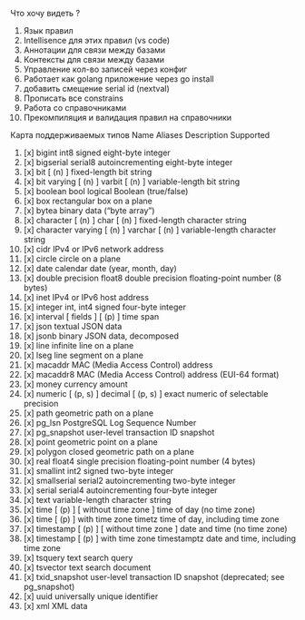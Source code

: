 Что хочу видеть ?

1) Язык правил
2) Intellisence для этих правил (vs code)
3) Аннотации для связи между базами
4) Контексты для связи между базами
5) Управление кол-во записей через конфиг
6) Работает как golang приложение через go install
7) добавить смещение serial id (nextval)
8) Прописать все constrains
9) Работа со справочниками
10) Прекомпиляция и валидация правил на справочники


Карта поддерживаемых типов
Name	Aliases	Description Supported
1. [x] bigint	int8	signed eight-byte integer
2. [x] bigserial	serial8	autoincrementing eight-byte integer
3. [x] bit [ (n) ]	 	fixed-length bit string
4. [x] bit varying [ (n) ]	varbit [ (n) ]	variable-length bit string
5. [x] boolean	bool	logical Boolean (true/false)
6. [x] box	 	rectangular box on a plane
7. [x] bytea	 	binary data (“byte array”)
8. [x] character [ (n) ]	char [ (n) ]	fixed-length character string
9. [x] character varying [ (n) ]	varchar [ (n) ]	variable-length character string
10. [x] cidr	 	IPv4 or IPv6 network address
11. [x] circle	 	circle on a plane
12. [x] date	 	calendar date (year, month, day)
13. [x] double precision	float8	double precision floating-point number (8 bytes)
14. [x] inet	 	IPv4 or IPv6 host address
15. [x] integer	int, int4	signed four-byte integer
16. [x] interval [ fields ] [ (p) ]	 	time span
17. [x] json	 	textual JSON data
18. [x] jsonb	 	binary JSON data, decomposed
19. [x] line	 	infinite line on a plane
20. [x] lseg	 	line segment on a plane
21. [x] macaddr	 	MAC (Media Access Control) address
22. [x] macaddr8	 	MAC (Media Access Control) address (EUI-64 format)
23. [x] money	 	currency amount
24. [x] numeric [ (p, s) ]	decimal [ (p, s) ]	exact numeric of selectable precision
25. [x] path	 	geometric path on a plane
26. [x] pg_lsn	 	PostgreSQL Log Sequence Number
27. [x] pg_snapshot	 	user-level transaction ID snapshot
28. [x] point	 	geometric point on a plane
29. [x] polygon	 	closed geometric path on a plane
30. [x] real	float4	single precision floating-point number (4 bytes)
31. [x] smallint	int2	signed two-byte integer
32. [x] smallserial	serial2	autoincrementing two-byte integer
33. [x] serial	serial4	autoincrementing four-byte integer
34. [x] text	 	variable-length character string
35. [x] time [ (p) ] [ without time zone ]	 	time of day (no time zone)
36. [x] time [ (p) ] with time zone	timetz	time of day, including time zone
37. [x] timestamp [ (p) ] [ without time zone ]	 	date and time (no time zone)
38. [x] timestamp [ (p) ] with time zone	timestamptz	date and time, including time zone
39. [x] tsquery	 	text search query
40. [x] tsvector	 	text search document
41. [x] txid_snapshot	 	user-level transaction ID snapshot (deprecated; see pg_snapshot)
42. [x] uuid	 	universally unique identifier
43. [x] xml	 	XML data